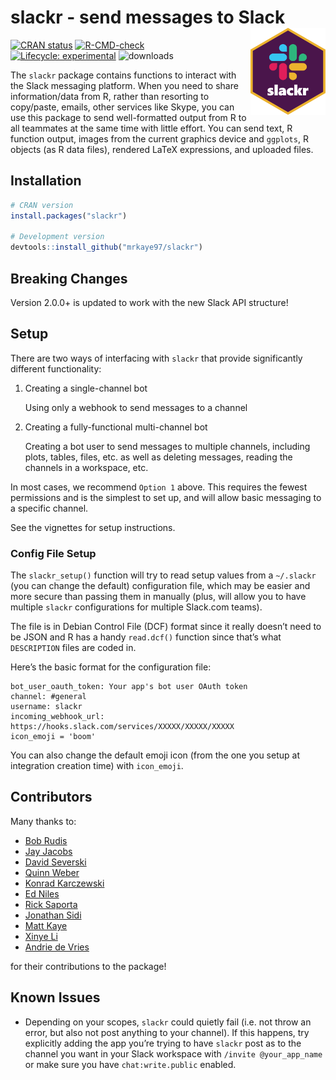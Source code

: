 
<!-- README.md is generated from README.Rmd. Please edit that file -->

# slackr - send messages to Slack <img src='man/figures/logo.svg' align="right" height="139" />

<!-- badges: start -->

[![CRAN
status](https://www.r-pkg.org/badges/version/slackr)](https://CRAN.R-project.org/package=slackr)
[![R-CMD-check](https://github.com/mrkaye97/slackr/workflows/R-CMD-check/badge.svg)](https://github.com/mrkaye97/slackr/actions)
[![Lifecycle:
experimental](https://img.shields.io/badge/lifecycle-experimental-orange.svg)](https://www.tidyverse.org/lifecycle/#experimental)
![downloads](http://cranlogs.r-pkg.org/badges/grand-total/slackr)
<!-- badges: end -->

The `slackr` package contains functions to interact with the Slack
messaging platform. When you need to share information/data from R,
rather than resorting to copy/paste, emails, other services like Skype,
you can use this package to send well-formatted output from R to all
teammates at the same time with little effort. You can send text, R
function output, images from the current graphics device and `ggplots`,
R objects (as R data files), rendered LaTeX expressions, and uploaded
files.

## Installation

``` r
# CRAN version
install.packages("slackr")

# Development version
devtools::install_github("mrkaye97/slackr")
```

## Breaking Changes

Version 2.0.0+ is updated to work with the new Slack API structure\!

## Setup

There are two ways of interfacing with `slackr` that provide
significantly different functionality:

1.  Creating a single-channel bot
    
    Using only a webhook to send messages to a channel

2.  Creating a fully-functional multi-channel bot
    
    Creating a bot user to send messages to multiple channels, including
    plots, tables, files, etc. as well as deleting messages, reading the
    channels in a workspace, etc.

In most cases, we recommend `Option 1` above. This requires the fewest
permissions and is the simplest to set up, and will allow basic
messaging to a specific channel.

See the vignettes for setup instructions.

### Config File Setup

The `slackr_setup()` function will try to read setup values from a
`~/.slackr` (you can change the default) configuration file, which may
be easier and more secure than passing them in manually (plus, will
allow you to have multiple `slackr` configurations for multiple
Slack.com teams).

The file is in Debian Control File (DCF) format since it really doesn’t
need to be JSON and R has a handy `read.dcf()` function since that’s
what `DESCRIPTION` files are coded in.

Here’s the basic format for the configuration file:

    bot_user_oauth_token: Your app's bot user OAuth token
    channel: #general
    username: slackr
    incoming_webhook_url: https://hooks.slack.com/services/XXXXX/XXXXX/XXXXX
    icon_emoji = 'boom'

You can also change the default emoji icon (from the one you setup at
integration creation time) with `icon_emoji`.

## Contributors

Many thanks to:

  - [Bob Rudis](https://github.com/hrbrmstr)
  - [Jay Jacobs](https://github.com/jayjacobs)
  - [David Severski](https://github.com/davidski)
  - [Quinn Weber](https://github.com/qsweber)
  - [Konrad Karczewski](https://github.com/konradjk)
  - [Ed Niles](https://github.com/eniles)
  - [Rick Saporta](https://github.com/rsaporta)
  - [Jonathan Sidi](https://github.com/yonicd)
  - [Matt Kaye](https://github.com/mrkaye97)
  - [Xinye Li](https://github.com/xinye1)
  - [Andrie de Vries](https://github.com/andrie)

for their contributions to the package\!

## Known Issues

  - Depending on your scopes, `slackr` could quietly fail (i.e. not
    throw an error, but also not post anything to your channel). If this
    happens, try explicitly adding the app you’re trying to have
    `slackr` post as to the channel you want in your Slack workspace
    with `/invite @your_app_name` or make sure you have
    `chat:write.public` enabled.
